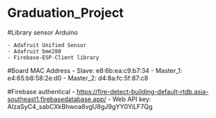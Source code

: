 # Graduation_Project

#Library sensor Arduino 

	- Adafruit Unified Sensor
	- Adafruit bme280
	- Firebase-ESP-Client library

#Board MAC Address
	- Slave:    e8:6b:ea:c9:b7:34
	- Master_1: e4:65:b8:58:2e:d0
	- Master_2: d4:8a:fc:5f:87:c8

#Firebase authentical
	- https://fire-detect-building-default-rtdb.asia-southeast1.firebasedatabase.app/
	- Web API key: AIzaSyC4_sabCXkBhwoa8vgU8gJ9gYY0YiLF7Qg
